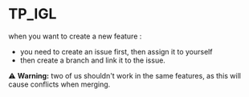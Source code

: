 # TP_IGL
when you want to create a new feature :
-  you need to create an issue first, then assign it to yourself
-  then create a branch and link it to the issue.
  
⚠️ **Warning:** two of us shouldn't work in the same features, as this will cause conflicts when merging.
